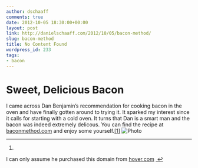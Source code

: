 ```yaml
---
author: dschaaff
comments: true
date: 2012-10-05 18:30:00+00:00
layout: post
link: http://danielschaaff.com/2012/10/05/bacon-method/
slug: bacon-method
title: No Content Found
wordpress_id: 233
tags:
- bacon
---
```


# Sweet, Delicious Bacon




I came across Dan Benjamin’s recommendation for cooking bacon in the oven and have finally gotten around to trying it. It sparked my interest since it calls for starting with a cold oven. It turns that Dan is a smart man and the bacon was indeed extremely delicous. You can find the recipe at [baconmethod.com](http://baconmethod.com) and enjoy some yourself.[[1]](1) ![Photo](https://lh4.googleusercontent.com/-dg-deZjDhY4/UG8kNR-zVJI/AAAAAAAAACM/FyPK_yIfM5k/w296-h222-n-k/IMG_3888.JPG)




* * *

  1. 


I can only assume he purchased this domain from [hover.com](https://www.hover.com) [ ↩](1)





